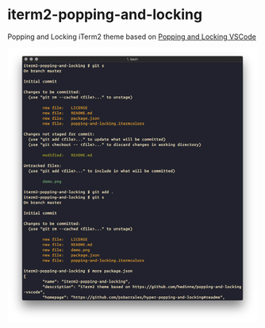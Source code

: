 # iterm2-popping-and-locking

Popping and Locking iTerm2 theme based on [Popping and Locking VSCode](https://github.com/hedinne/popping-and-locking-vscode)

![Popping and Locking sample](demo.png)